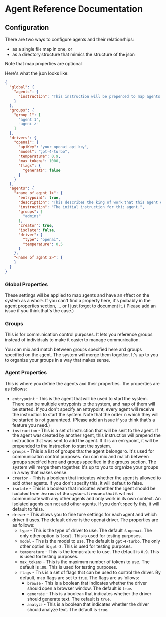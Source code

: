 # Agent Reference Documentation

## Configuration

There are two ways to configure agents and their relationships:

* as a single file map in one, or
* as a directory structure that mimics the structure of the json

Note that map properties are optional

Here's what the json looks like:

```json
{
  "global": {
    "agents": {
      "instruction": "This instruction will be prepended to map agents' instructions."
    }
  },
  "groups": {
    "group 1": [
      "agent 1",
      "agent 2"
    ]
  },
  "drivers": {
    "openai": {
      "apiKey": "your openai api key",
      "model": "gpt-4-turbo",
      "temperature": 0.9,
      "max_tokens": 1000,
      "flags": {
        "generate": false
      }
    }
  },
  "agents": {
    "<name of agent 1>": {
      "entrypoint": true,
      "description": "This describes the king of work that this agent does.it translates to system instructions for this agent.",
      "instruction": "The initial instruction for this agent.",
      "groups": [
        "admins"
      ],
      "creator": true,
      "isolate": false,
      "driver": {
        "type": "openai",
        "temperature": 0.5
      }
    },
    "<name of agent 2>": {
    }
  }
}
```

### Global Properties

These settings will be applied to map agents and have an effect on the system as a whole.
If you can't find a property here, it's probably in the agent properties section, ... or I just forgot to document it. (
Please add an issue if you think that's the case.)

### Groups

This is for communication control purposes. It lets you reference groups instead of individuals to make it easier to
manage communication.

You can mix and match between groups specified here and groups specified on the agent. The system will merge them
together. It's up to you to organize your groups in a way that makes sense.

### Agent Properties

This is where you define the agents and their properties. The properties are as follows:

* `entrypoint` - This is the agent that will be used to start the system. There can be multiple entrypoints to the
  system, and map of them will be started. If you don't specify an entrypoint, every agent will receive the instruction
  to start the system. Note that the order in which they will be started is not guaranteed. (Please add an issue if
  you think that's a feature you need.)
* `instruction` - This is a set of instruction that will be sent to the agent. If the agent was created by another
  agent, this instruction will prepend the instruction that was sent to add the agent. If it is an entrypoint, it
  will be prepended to the instruction to start the system.
* `groups` - This is a list of groups that the agent belongs to. It's used for communication control purposes. You can
  mix and match between groups specified here and groups specified in the groups section. The system will merge them
  together. It's up to you to organize your groups in a way that makes sense.
* `creator` - This is a boolean that indicates whether the agent is allowed to add other agents. If you don't specify
  this, it will default to false.
* `isolate` - This is a boolean that indicates whether the agent should be isolated from the rest of the system. It
  means that it will not communicate with any other agents and only work in its own context. An isolated agents can not
  add other agents. If you don't specify this, it will default to false.
* `driver` - This allows you to fine tune settings for each agent and which driver it uses. The default driver is the
  openai driver. The properties are as follows:
  * `type` - This is the type of driver to use. The default is `openai`. The only other option is `local`. This is
    used for testing purposes.
  * `model` - This is the model to use. The default is `gpt-4-turbo`. The only other option is `gpt-3`. This is used
    for testing purposes.
  * `temperature` - This is the temperature to use. The default is `0.9`. This is used for testing purposes.
  * `max_tokens` - This is the maximum number of tokens to use. The default is `100`. This is used for testing
    purposes.
  * `flags` - This is a set of flags that can be used to control the driver. By default, map flags are set to `true`.
    The flags are as follows:
    * `browse` - This is a boolean that indicates whether the driver should open a browser window. The default
      is `true`.
    * `generate` - This is a boolean that indicates whether the driver should generate text. The default is `true`.
    * `analyze` - This is a boolean that indicates whether the driver should analyze text. The default is `true`.
